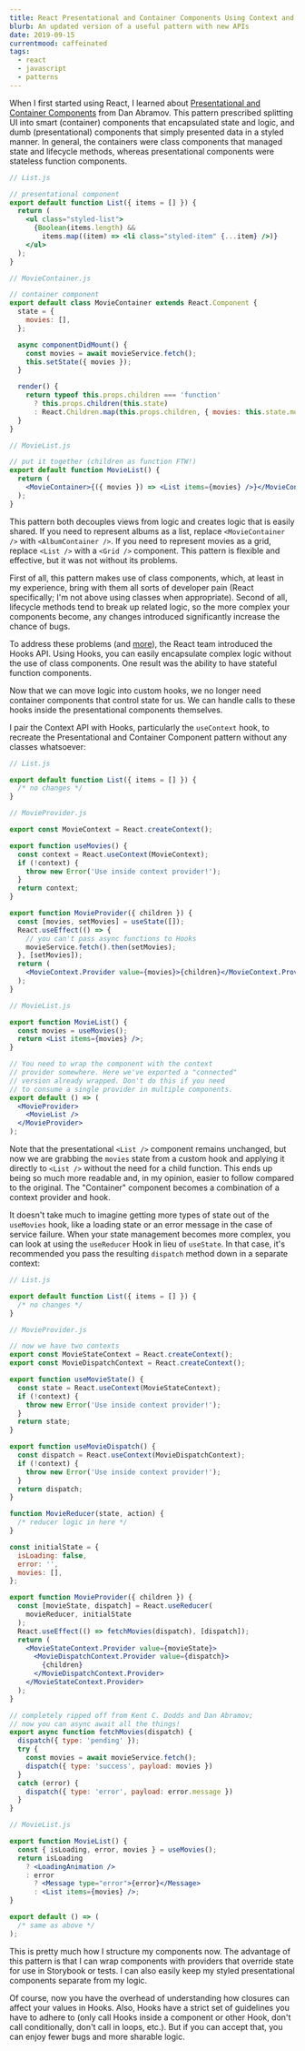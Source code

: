 ```yaml
---
title: React Presentational and Container Components Using Context and Hooks
blurb: An updated version of a useful pattern with new APIs
date: 2019-09-15
currentmood: caffeinated
tags:
  - react
  - javascript
  - patterns
---
```


When I first started using React, I learned about [Presentational and Container Components](https://medium.com/@dan_abramov/smart-and-dumb-components-7ca2f9a7c7d0) from Dan Abramov. This pattern prescribed splitting UI into smart (container) components that encapsulated state and logic, and dumb (presentational) components that simply presented data in a styled manner. In general, the containers were class components that managed state and lifecycle methods, whereas presentational components were stateless function components.

```jsx
// List.js

// presentational component
export default function List({ items = [] }) {
  return (
    <ul class="styled-list">
      {Boolean(items.length) &&
        items.map((item) => <li class="styled-item" {...item} />)}
    </ul>
  );
}

// MovieContainer.js

// container component
export default class MovieContainer extends React.Component {
  state = {
    movies: [],
  };

  async componentDidMount() {
    const movies = await movieService.fetch();
    this.setState({ movies });
  }

  render() {
    return typeof this.props.children === 'function'
      ? this.props.children(this.state)
      : React.Children.map(this.props.children, { movies: this.state.movies });
  }
}

// MovieList.js

// put it together (children as function FTW!)
export default function MovieList() {
  return (
    <MovieContainer>{({ movies }) => <List items={movies} />}</MovieContainer>
  );
}
```

This pattern both decouples views from logic and creates logic that is easily shared. If you need to represent albums as a list, replace `<MovieContainer />` with `<AlbumContainer />`. If you need to represent movies as a grid, replace `<List />` with a `<Grid />` component. This pattern is flexible and effective, but it was not without its problems.

First of all, this pattern makes use of class components, which, at least in my experience, bring with them all sorts of developer pain (React specifically; I'm not above using classes when appropriate). Second of all, lifecycle methods tend to break up related logic, so the more complex your components become, any changes introduced significantly increase the chance of bugs.

To address these problems (and [more](https://reactjs.org/docs/hooks-intro.html#motivation)), the React team introduced the Hooks API. Using Hooks, you can easily encapsulate complex logic without the use of class components. One result was the ability to have stateful function components.

Now that we can move logic into custom hooks, we no longer need container components that control state for us. We can handle calls to these hooks inside the presentational components themselves.

I pair the Context API with Hooks, particularly the `useContext` hook, to recreate the Presentational and Container Component pattern without any classes whatsoever:

```jsx
// List.js

export default function List({ items = [] }) {
  /* no changes */
}

// MovieProvider.js

export const MovieContext = React.createContext();

export function useMovies() {
  const context = React.useContext(MovieContext);
  if (!context) {
    throw new Error('Use inside context provider!');
  }
  return context;
}

export function MovieProvider({ children }) {
  const [movies, setMovies] = useState([]);
  React.useEffect(() => {
    // you can't pass async functions to Hooks
    movieService.fetch().then(setMovies);
  }, [setMovies]);
  return (
    <MovieContext.Provider value={movies}>{children}</MovieContext.Provider>
  );
}

// MovieList.js

export function MovieList() {
  const movies = useMovies();
  return <List items={movies} />;
}

// You need to wrap the component with the context
// provider somewhere. Here we've exported a "connected"
// version already wrapped. Don't do this if you need
// to consume a single provider in multiple components.
export default () => (
  <MovieProvider>
    <MovieList />
  </MovieProvider>
);
```

Note that the presentational `<List />` component remains unchanged, but now we are grabbing the `movies` state from a custom hook and applying it directly to `<List />` without the need for a child function. This ends up being so much more readable and, in my opinion, easier to follow compared to the original. The "Container" component becomes a combination of a context provider and hook.

It doesn't take much to imagine getting more types of state out of the `useMovies` hook, like a loading state or an error message in the case of service failure. When your state management becomes more complex, you can look at using the `useReducer` Hook in lieu of `useState`. In that case, it's recommended you pass the resulting `dispatch` method down in a separate context:

```jsx
// List.js

export default function List({ items = [] }) {
  /* no changes */
}

// MovieProvider.js

// now we have two contexts
export const MovieStateContext = React.createContext();
export const MovieDispatchContext = React.createContext();

export function useMovieState() {
  const state = React.useContext(MovieStateContext);
  if (!context) {
    throw new Error('Use inside context provider!');
  }
  return state;
}

export function useMovieDispatch() {
  const dispatch = React.useContext(MovieDispatchContext);
  if (!context) {
    throw new Error('Use inside context provider!');
  }
  return dispatch;
}

function MovieReducer(state, action) {
  /* reducer logic in here */
}

const initialState = {
  isLoading: false,
  error: '',
  movies: [],
};

export function MovieProvider({ children }) {
  const [movieState, dispatch] = React.useReducer(
    movieReducer, initialState
  );
  React.useEffect(() => fetchMovies(dispatch), [dispatch]);
  return (
    <MovieStateContext.Provider value={movieState}>
      <MovieDispatchContext.Provider value={dispatch}>
        {children}
      </MovieDispatchContext.Provider>
    </MovieStateContext.Provider>
  );
}

// completely ripped off from Kent C. Dodds and Dan Abramov;
// now you can async await all the things!
export async function fetchMovies(dispatch) {
  dispatch({ type: 'pending' });
  try {
    const movies = await movieService.fetch();
    dispatch({ type: 'success', payload: movies })
  }
  catch (error) {
    dispatch({ type: 'error', payload: error.message })
  }
}

// MovieList.js

export function MovieList() {
  const { isLoading, error, movies } = useMovies();
  return isLoading
    ? <LoadingAnimation />
    : error
      ? <Message type="error">{error}</Message>
      : <List items={movies} />;
}

export default () => (
  /* same as above */
);
```

This is pretty much how I structure my components now. The advantage of this pattern is that I can wrap components with providers that override state for use in Storybook or tests. I can also easily keep my styled presentational components separate from my logic.

Of course, now you have the overhead of understanding how closures can affect your values in Hooks. Also, Hooks have a strict set of guidelines you have to adhere to (only call Hooks inside a component or other Hook, don't call conditionally, don't call in loops, etc.). But if you can accept that, you can enjoy fewer bugs and more sharable logic.
